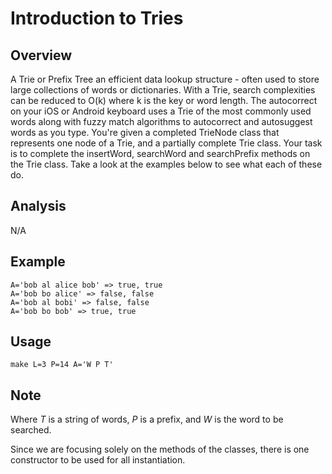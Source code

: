 # Introduction to Tries

Overview
---
A Trie or Prefix Tree an efficient data lookup structure - often used to store 
large collections of words or dictionaries. With a Trie, search complexities 
can be reduced to O(k) where k is the key or word length. The autocorrect on 
your iOS or Android keyboard uses a Trie of the most commonly used words 
along with fuzzy match algorithms to autocorrect and autosuggest words 
as you type. You're given a completed TrieNode class that represents 
one node of a Trie, and a partially complete Trie class. Your task 
is to complete the insertWord, searchWord and searchPrefix methods 
on the Trie class. Take a look at the examples below to see what 
each of these do.

Analysis
---
N/A

Example
---
```
A='bob al alice bob' => true, true
A='bob bo alice' => false, false
A='bob al bobi' => false, false
A='bob bo bob' => true, true
```

Usage
---
`make L=3 P=14 A='W P T'`

Note
---
Where _T_ is a string of words, _P_ is a prefix, and _W_ is the word to be searched.

Since we are focusing solely on the methods of the classes, there is one constructor 
to be used for all instantiation.
